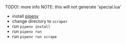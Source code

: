 TODO!: more info
NOTE: this will not generate 'special.lua'
- install [pipenv](https://pipenv.pypa.io/en/latest/installation.html#installing-pipenv)
- change directory to `scraper`
- run `pipenv install`
- run `pipenv run`
- run `pipenv run scrape`